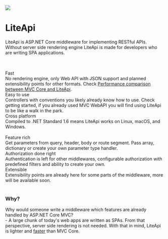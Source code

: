 ﻿---
Author: stanac
CreatedDate: 2017-03-30
Tags: home welcome initial
Title: none
RenderTitle: false
EditedBy: milan
EditedDate: 2017-04-06 
IsHtml: true
---


<div class='row'>
    <div class="col-md-3 col-md-offset-1 text-center">
        <img src='/content/imgs/logo-w.svg' />
    </div>
    <div class="col-md-5">
        <h1>LiteApi</h1>
        <p>
            LiteApi is ASP.NET Core middleware for implementing RESTful APIs.
            <br />
            Without server side rendering engine LiteApi is made for developers who are writing SPA applications.
        </p>
    </div>
</div>

<div class='row'>&nbsp;</div>
<div class='row'>&nbsp;</div>

<div class='row'>

<div class='col-md-4'>
<span class='sub'>Fast</span>
<br/>
No rendering engine, only Web API with JSON support and planned extensibility points for other formats.
Check <a href="/docs/performance">Performance comparison between MVC Core and LiteApi</a>.
</div>

<div class='col-md-4'>
<span class='sub'>Easy to use</span>
<br/>
Controllers with conventions you likely already know how to use. Check getting started, if you already used MVC WebAPI you will find
using LiteApi to be like a walk in the park.
</div>

<div class='col-md-4'>
<span class='sub'>Cross platform</span>
<br/>
Compiled to .NET Standard 1.6 means LiteApi works on Linux, macOS, and Windows.
</div>

</div>

<div class='row'>&nbsp;</div>

<div class='row'>

<div class='col-md-4'>
<span class='sub'>Feature rich</span>
<br/>
Get parameters from query, header, body or route segment. Pass array, dictionary or create your own parameter type handler.
</div>

<div class='col-md-4'>
<span class='sub'>Authorization done right</span>
<br/>
Authentication is left for other middlewares, configurable authorization with predefined filters and ability to create your own.
</div>

<div class='col-md-4'>
<span class='sub'>Extensible</span>
<br/>
Extensibility points are already here for some parts of the middleware, more will be available soon.
</div>

</div>

<div class='row'>&nbsp;</div>

<div class='row'>
<div class='col-md-8 col-md-offset-2'>
<h3>Why?</h3>
Why would someone write a middleware which features are already handled by ASP.NET Core MVC? <br/>
- A large chunk of today's web apps are written as SPAs. From that perspective, server side rendering is not needed.
With that in mind, LiteApi is lighter and <a href="/docs/performance">faster</a> than MVC Core.
</div>
</div>